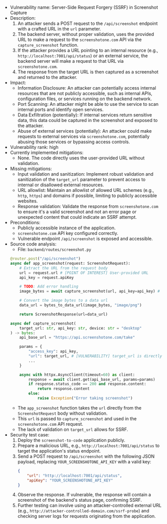 - Vulnerability name: Server-Side Request Forgery (SSRF) in Screenshot Capture
- Description:
    1. An attacker sends a POST request to the `/api/screenshot` endpoint with a crafted URL in the `url` parameter.
    2. The backend server, without proper validation, uses the provided URL to make a request to the `screenshotone.com` API via the `capture_screenshot` function.
    3. If the attacker provides a URL pointing to an internal resource (e.g., `http://localhost:7001/api/status`) or an external service, the backend server will make a request to that URL via `screenshotone.com`.
    4. The response from the target URL is then captured as a screenshot and returned to the attacker.
- Impact:
    - Information Disclosure: An attacker can potentially access internal resources that are not publicly accessible, such as internal APIs, configuration files, or services running on the backend network.
    - Port Scanning: An attacker might be able to use the service to scan internal ports and identify open services.
    - Data Exfiltration (potentially): If internal services return sensitive data, this data could be captured in the screenshot and exposed to the attacker.
    - Abuse of external services (potentially): An attacker could make requests to external services via `screenshotone.com`, potentially abusing those services or bypassing access controls.
- Vulnerability rank: high
- Currently implemented mitigations:
    - None. The code directly uses the user-provided URL without validation.
- Missing mitigations:
    - Input validation and sanitization: Implement robust validation and sanitization of the `target_url` parameter to prevent access to internal or disallowed external resources.
    - URL allowlist: Maintain an allowlist of allowed URL schemes (e.g., `http`, `https`) and domains if possible, limiting to publicly accessible websites.
    - Response validation: Validate the response from `screenshotone.com` to ensure it's a valid screenshot and not an error page or unexpected content that could indicate an SSRF attempt.
- Preconditions:
    - Publicly accessible instance of the application.
    - `screenshotone.com` API key configured correctly.
    - Vulnerable endpoint `/api/screenshot` is exposed and accessible.
- Source code analysis:
    - File: `backend/routes/screenshot.py`
    ```python
    @router.post("/api/screenshot")
    async def app_screenshot(request: ScreenshotRequest):
        # Extract the URL from the request body
        url = request.url # [POINT OF INTEREST] User-provided URL
        api_key = request.apiKey

        # TODO: Add error handling
        image_bytes = await capture_screenshot(url, api_key=api_key) # [POINT OF INTEREST] URL passed directly to capture_screenshot

        # Convert the image bytes to a data url
        data_url = bytes_to_data_url(image_bytes, "image/png")

        return ScreenshotResponse(url=data_url)

    async def capture_screenshot(
        target_url: str, api_key: str, device: str = "desktop"
    ) -> bytes:
        api_base_url = "https://api.screenshotone.com/take"

        params = {
            "access_key": api_key,
            "url": target_url, # [VULNERABILITY] target_url is directly from user input 'url'
            ...
        }

        async with httpx.AsyncClient(timeout=60) as client:
            response = await client.get(api_base_url, params=params)
            if response.status_code == 200 and response.content:
                return response.content
            else:
                raise Exception("Error taking screenshot")
    ```
    - The `app_screenshot` function takes the `url` directly from the `ScreenshotRequest` body without validation.
    - This `url` is passed to `capture_screenshot` and used in the `screenshotone.com` API request.
    - The lack of validation on `target_url` allows for SSRF.
- Security test case:
    1. Deploy the `screenshot-to-code` application publicly.
    2. Prepare a malicious URL, e.g., `http://localhost:7001/api/status` to target the application's status endpoint.
    3. Send a POST request to `/api/screenshot` with the following JSON payload, replacing `YOUR_SCREENSHOTONE_API_KEY` with a valid key:
       ```json
       {
           "url": "http://localhost:7001/api/status",
           "apiKey": "YOUR_SCREENSHOTONE_API_KEY"
       }
       ```
    4. Observe the response. If vulnerable, the response will contain a screenshot of the backend's status page, confirming SSRF.
    5. Further testing can involve using an attacker-controlled external URL (e.g., `http://attacker-controlled-domain.com/ssrf-probe`) and checking server logs for requests originating from the application.
